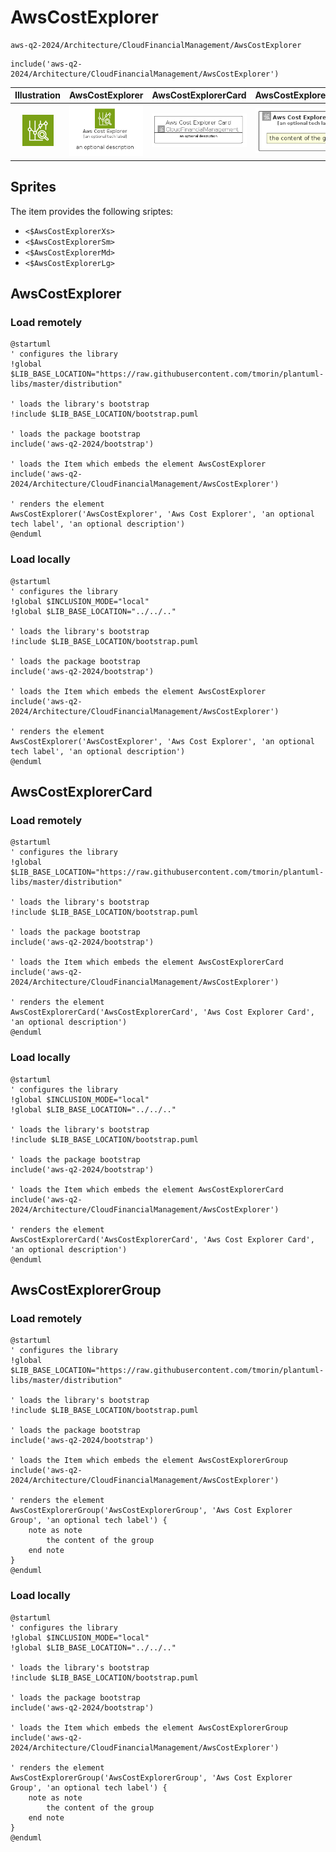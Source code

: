 # AwsCostExplorer


```text
aws-q2-2024/Architecture/CloudFinancialManagement/AwsCostExplorer
```

```text
include('aws-q2-2024/Architecture/CloudFinancialManagement/AwsCostExplorer')
```



| Illustration | AwsCostExplorer | AwsCostExplorerCard | AwsCostExplorerGroup |
| :---: | :---: | :---: | :---: |
| ![illustration for Illustration](../../../aws-q2-2024/Architecture/CloudFinancialManagement/AwsCostExplorer.png) | ![illustration for AwsCostExplorer](../../../aws-q2-2024/Architecture/CloudFinancialManagement/AwsCostExplorer.Local.png) | ![illustration for AwsCostExplorerCard](../../../aws-q2-2024/Architecture/CloudFinancialManagement/AwsCostExplorerCard.Local.png) | ![illustration for AwsCostExplorerGroup](../../../aws-q2-2024/Architecture/CloudFinancialManagement/AwsCostExplorerGroup.Local.png) |



## Sprites
The item provides the following sriptes:

- `<$AwsCostExplorerXs>`
- `<$AwsCostExplorerSm>`
- `<$AwsCostExplorerMd>`
- `<$AwsCostExplorerLg>`





## AwsCostExplorer

### Load remotely
```plantuml
@startuml
' configures the library
!global $LIB_BASE_LOCATION="https://raw.githubusercontent.com/tmorin/plantuml-libs/master/distribution"

' loads the library's bootstrap
!include $LIB_BASE_LOCATION/bootstrap.puml

' loads the package bootstrap
include('aws-q2-2024/bootstrap')

' loads the Item which embeds the element AwsCostExplorer
include('aws-q2-2024/Architecture/CloudFinancialManagement/AwsCostExplorer')

' renders the element
AwsCostExplorer('AwsCostExplorer', 'Aws Cost Explorer', 'an optional tech label', 'an optional description')
@enduml
```

### Load locally
```plantuml
@startuml
' configures the library
!global $INCLUSION_MODE="local"
!global $LIB_BASE_LOCATION="../../.."

' loads the library's bootstrap
!include $LIB_BASE_LOCATION/bootstrap.puml

' loads the package bootstrap
include('aws-q2-2024/bootstrap')

' loads the Item which embeds the element AwsCostExplorer
include('aws-q2-2024/Architecture/CloudFinancialManagement/AwsCostExplorer')

' renders the element
AwsCostExplorer('AwsCostExplorer', 'Aws Cost Explorer', 'an optional tech label', 'an optional description')
@enduml
```

## AwsCostExplorerCard

### Load remotely
```plantuml
@startuml
' configures the library
!global $LIB_BASE_LOCATION="https://raw.githubusercontent.com/tmorin/plantuml-libs/master/distribution"

' loads the library's bootstrap
!include $LIB_BASE_LOCATION/bootstrap.puml

' loads the package bootstrap
include('aws-q2-2024/bootstrap')

' loads the Item which embeds the element AwsCostExplorerCard
include('aws-q2-2024/Architecture/CloudFinancialManagement/AwsCostExplorer')

' renders the element
AwsCostExplorerCard('AwsCostExplorerCard', 'Aws Cost Explorer Card', 'an optional description')
@enduml
```

### Load locally
```plantuml
@startuml
' configures the library
!global $INCLUSION_MODE="local"
!global $LIB_BASE_LOCATION="../../.."

' loads the library's bootstrap
!include $LIB_BASE_LOCATION/bootstrap.puml

' loads the package bootstrap
include('aws-q2-2024/bootstrap')

' loads the Item which embeds the element AwsCostExplorerCard
include('aws-q2-2024/Architecture/CloudFinancialManagement/AwsCostExplorer')

' renders the element
AwsCostExplorerCard('AwsCostExplorerCard', 'Aws Cost Explorer Card', 'an optional description')
@enduml
```

## AwsCostExplorerGroup

### Load remotely
```plantuml
@startuml
' configures the library
!global $LIB_BASE_LOCATION="https://raw.githubusercontent.com/tmorin/plantuml-libs/master/distribution"

' loads the library's bootstrap
!include $LIB_BASE_LOCATION/bootstrap.puml

' loads the package bootstrap
include('aws-q2-2024/bootstrap')

' loads the Item which embeds the element AwsCostExplorerGroup
include('aws-q2-2024/Architecture/CloudFinancialManagement/AwsCostExplorer')

' renders the element
AwsCostExplorerGroup('AwsCostExplorerGroup', 'Aws Cost Explorer Group', 'an optional tech label') {
    note as note
        the content of the group
    end note
}
@enduml
```

### Load locally
```plantuml
@startuml
' configures the library
!global $INCLUSION_MODE="local"
!global $LIB_BASE_LOCATION="../../.."

' loads the library's bootstrap
!include $LIB_BASE_LOCATION/bootstrap.puml

' loads the package bootstrap
include('aws-q2-2024/bootstrap')

' loads the Item which embeds the element AwsCostExplorerGroup
include('aws-q2-2024/Architecture/CloudFinancialManagement/AwsCostExplorer')

' renders the element
AwsCostExplorerGroup('AwsCostExplorerGroup', 'Aws Cost Explorer Group', 'an optional tech label') {
    note as note
        the content of the group
    end note
}
@enduml
```

